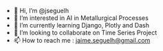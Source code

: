 - 👋 Hi, I’m @jseguelh
- 👀 I’m interested in AI in Metallurgical Processes
- 🌱 I’m currently learning Django, Plotly and Dash
- 💞️ I’m looking to collaborate on Time Series Project
- 📫 How to reach me : jaime.seguelh@gmail.com

<!---
jseguelh/jseguelh is a ✨ special ✨ repository because its `README.md` (this file) appears on your GitHub profile.
You can click the Preview link to take a look at your changes.
--->
